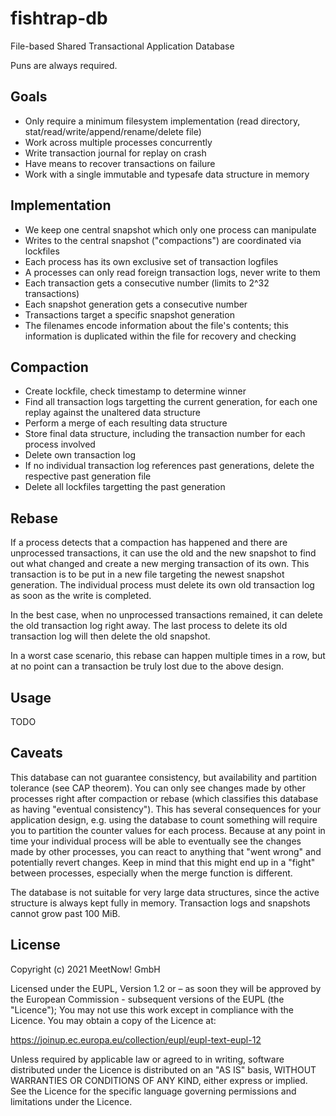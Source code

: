 
fishtrap-db
===========

File-based Shared Transactional Application Database

Puns are always required.

Goals
-----

- Only require a minimum filesystem implementation (read directory, stat/read/write/append/rename/delete file)
- Work across multiple processes concurrently
- Write transaction journal for replay on crash
- Have means to recover transactions on failure
- Work with a single immutable and typesafe data structure in memory

Implementation
--------------

- We keep one central snapshot which only one process can manipulate
- Writes to the central snapshot ("compactions") are coordinated via lockfiles
- Each process has its own exclusive set of transaction logfiles
- A processes can only read foreign transaction logs, never write to them
- Each transaction gets a consecutive number (limits to 2^32 transactions)
- Each snapshot generation gets a consecutive number
- Transactions target a specific snapshot generation
- The filenames encode information about the file's contents; this information is duplicated within the file for recovery and checking

Compaction
----------

- Create lockfile, check timestamp to determine winner
- Find all transaction logs targetting the current generation, for each one replay against the unaltered data structure
- Perform a merge of each resulting data structure
- Store final data structure, including the transaction number for each process involved
- Delete own transaction log
- If no individual transaction log references past generations, delete the respective past generation file
- Delete all lockfiles targetting the past generation

Rebase
------

If a process detects that a compaction has happened and there are unprocessed transactions, it can use the old and the new snapshot to find
out what changed and create a new merging transaction of its own. This transaction is to be put in a new file targeting the newest snapshot generation. The individual process must delete its own old transaction log as soon as the write is completed.

In the best case, when no unprocessed transactions remained, it can delete the old transaction log right away. The last process to delete
its old transaction log will then delete the old snapshot.

In a worst case scenario, this rebase can happen multiple times in a row, but at no point can a transaction be truly lost due to the above
design.

Usage
-----

TODO

Caveats
-------

This database can not guarantee consistency, but availability and partition tolerance (see CAP theorem). You can only see changes made by
other processes right after compaction or rebase (which classifies this database as having "eventual consistency"). This has several
consequences for your application design, e.g. using the database to count something will require you to partition the counter values for
each process. Because at any point in time your individual process will be able to eventually see the changes made by other processes, you
can react to anything that "went wrong" and potentially revert changes. Keep in mind that this might end up in a "fight" between processes,
especially when the merge function is different.

The database is not suitable for very large data structures, since the active structure is always kept fully in memory. Transaction logs and
snapshots cannot grow past 100 MiB.

License
-------

Copyright (c) 2021 MeetNow! GmbH

Licensed under the EUPL, Version 1.2 or – as soon they will be approved by
the European Commission - subsequent versions of the EUPL (the "Licence");
You may not use this work except in compliance with the Licence.
You may obtain a copy of the Licence at:

https://joinup.ec.europa.eu/collection/eupl/eupl-text-eupl-12

Unless required by applicable law or agreed to in writing, software
distributed under the Licence is distributed on an "AS IS" basis,
WITHOUT WARRANTIES OR CONDITIONS OF ANY KIND, either express or implied.
See the Licence for the specific language governing permissions and
limitations under the Licence.
